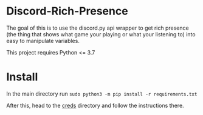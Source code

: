 # Discord-Rich-Presence
The goal of this is to use the discord.py api wrapper to get rich presence (the thing that shows what game your playing or what your listening to) into easy to manipulate variables.

This project requires Python <= 3.7

# Install #

In the main directory run `sudo python3 -m pip install -r requirements.txt`

After this, head to the [creds](https://github.com/Masong19hippows/Discord-Rich-Presence/tree/main/creds) directory and follow the instructions there.

